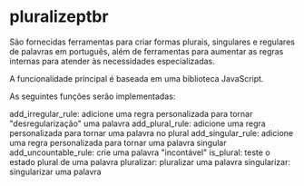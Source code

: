 # pluralizeptbr
 
São fornecidas ferramentas para criar formas plurais, 
singulares e regulares de palavras em português, 
além de ferramentas para aumentar as regras internas 
para atender às necessidades especializadas. 

A funcionalidade principal é baseada em uma biblioteca JavaScript.

As seguintes funções serão implementadas:

   add_irregular_rule: adicione uma regra personalizada para tornar "desregularização" uma palavra
   add_plural_rule: adicione uma regra personalizada para tornar uma palavra no plural
   add_singular_rule: adicione uma regra personalizada para tornar uma palavra singular
   add_uncountable_rule: crie uma palavra "incontável"
   is_plural: teste o estado plural de uma palavra
   pluralizar: pluralizar uma palavra
   singularizar: singularizar uma palavra

